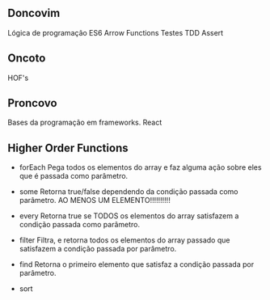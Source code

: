 ## Doncovim
  Lógica de programação
  ES6 Arrow Functions
  Testes TDD Assert

## Oncoto
  HOF's

## Proncovo
  Bases da programação em frameworks.
  React


## Higher Order Functions

   - forEach
    Pega todos os elementos do array e faz alguma ação sobre eles que é passada como parâmetro.
   - some
    Retorna true/false dependendo da condição passada como parâmetro. AO MENOS UM ELEMENTO!!!!!!!!!!
   - every
    Retorna true se TODOS os elementos do array satisfazem a condição passada como parâmetro.
   - filter
    Filtra, e retorna todos os elementos do array passado que satisfazem a condição passada por parâmetro.

   - find
    Retorna o primeiro elemento que satisfaz a condição passada por parâmetro.
   - sort 

